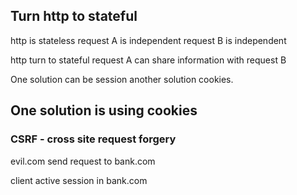 ## Turn http to stateful

http is stateless
request A is independent 
request B is independent 

http turn to stateful
request A can share information with request B

One solution can be session
another solution cookies.

## One solution is using cookies


### CSRF - cross site request forgery

evil.com
send request to 
bank.com

client active session in bank.com



